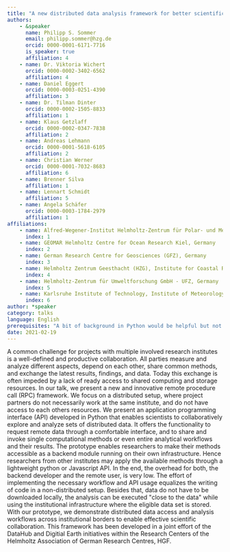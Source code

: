 ```yaml
---
title: "A new distributed data analysis framework for better scientific collaborations"
authors:
    - &speaker
      name: Philipp S. Sommer
      email: philipp.sommer@hzg.de
      orcid: 0000-0001-6171-7716
      is_speaker: true
      affiliation: 4
    - name: Dr. Viktoria Wichert
      orcid: 0000-0002-3402-6562
      affiliation: 4
    - name: Daniel Eggert
      orcid: 0000-0003-0251-4390
      affiliation: 3
    - name: Dr. Tilman Dinter
      orcid: 0000-0002-1505-8833
      affiliation: 1
    - name: Klaus Getzlaff
      orcid: 0000-0002-0347-7838
      affiliation: 2
    - name: Andreas Lehmann
      orcid: 0000-0001-5618-6105
      affiliation: 2
    - name: Christian Werner
      orcid: 0000-0001-7032-8683
      affiliation: 6
    - name: Brenner Silva
      affiliation: 1
    - name: Lennart Schmidt
      affiliation: 5
    - name: Angela Schäfer
      orcid: 0000-0003-1784-2979
      affiliation: 1
affiliations:
    - name: Alfred-Wegener-Institut Helmholtz-Zentrum für Polar- und Meeresforschung (AWI), Germany
      index: 1
    - name: GEOMAR Helmholtz Centre for Ocean Research Kiel, Germany
      index: 2
    - name: German Research Centre for Geosciences (GFZ), Germany
      index: 3
    - name: Helmholtz Zentrum Geesthacht (HZG), Institute for Coastal Research, Germany
      index: 4
    - name: Helmholtz-Zentrum für Umweltforschung GmbH - UFZ, Germany
      index: 5
    - name: Karlsruhe Institute of Technology, Institute of Meteorology and Climate Research - Atmospheric Environmental Research (IMK-IFU), Germany
      index: 6
author: *speaker
category: talks
language: English
prerequisites: "A bit of background in Python would be helpful but not mandatory"
date: 2021-02-19
---
```

A common challenge for projects with multiple involved research institutes is a well-defined and productive collaboration. All parties measure and analyze different aspects, depend on each other, share common methods, and exchange the latest results, findings, and data. Today this exchange is often impeded by a lack of ready access to shared computing and storage resources. In our talk, we present a new and innovative remote procedure call (RPC) framework. We focus on a distributed setup, where project partners do not necessarily work at the same institute, and do not have access to each others resources.
We present an application programming interface (API) developed in Python that enables scientists to collaboratively explore and analyze sets of distributed data. It offers the functionality to request remote data through a comfortable interface, and to share and invoke single computational methods or even entire analytical workflows and their results. The prototype enables researchers to make their methods accessible as a backend module running on their own infrastructure. Hence researchers from other institutes may apply the available methods through a lightweight python or Javascript API.  In the end, the overhead for both, the backend developer and the remote user, is very low. The effort of implementing the necessary workflow and API usage equalizes the writing of code in a non-distributed setup. Besides that, data do not have to be downloaded locally, the analysis can be executed "close to the data" while using the institutional infrastructure where the eligible data set is stored.
With our prototype, we demonstrate distributed data access and analysis workflows across institutional borders to enable effective scientific collaboration.
This framework has been developed in a joint effort of the DataHub and Digitial Earth initiatives within the Research Centers of the Helmholtz Association of German Research Centres, HGF.
